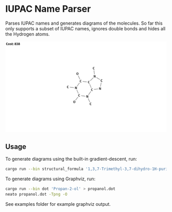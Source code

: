 # IUPAC Name Parser

Parses IUPAC names and generates diagrams of the molecules. So far this only supports a subset of IUPAC names, ignores double bonds and hides all the Hydrogen atoms.

![Caffeine drawn using custom code](examples/Screenshot%20from%202024-07-02%2017-07-02.png)

## Usage

To generate diagrams using the built-in gradient-descent, run:

```sh
cargo run --bin structural_formula '1,3,7-Trimethyl-3,7-dihydro-1H-purine-2,6-dione'
```

To generate diagrams using Graphviz, run:

```sh
cargo run --bin dot 'Propan-2-ol' > propanol.dot
neato propanol.dot -Tpng -O
```

See examples folder for example graphviz output.
